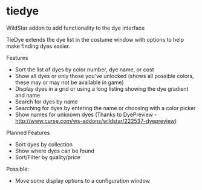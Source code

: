 tiedye
======

WildStar addon to add functionality to the dye interface


TieDye extends the dye list in the costume window with options to help make finding dyes easier.


Features

* Sort the list of dyes by color number, dye name, or cost
* Show all dyes or only those you've unlocked (shows all possible colors, these may or may not be available in game)
* Display dyes in a grid or using a long listing showing the dye gradient and name
* Search for dyes by name
* Searching for dyes by entering the name or choosing with a color picker
* Show names for unknown dyes (Thanks to DyePreview - http://www.curse.com/ws-addons/wildstar/222537-dyepreview)

Planned Features

* Sort dyes by collection
* Show where dyes can be found
* Sort/Filter by quality/price

Possible:

* Move some display options to a configuration window
